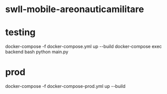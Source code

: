 # swll-mobile-areonauticamilitare


# testing

  docker-compose -f docker-compose.yml up  --build
  docker-compose exec backend bash
  python main.py

# prod
  docker-compose -f docker-compose-prod.yml up  --build